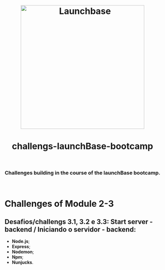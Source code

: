 <h1 align="center">
   <img alt="Launchbase" src="https://storage.googleapis.com/golden-wind/bootcamp-launchbase/logo.png" width="400px" />
 </h1></n>

<h1 align="center">challengs-launchBase-bootcamp</h2>&nbsp;&nbsp;&nbsp;
<h3 align="center">Challenges building in the course of the launchBase bootcamp.</h3>&nbsp;

<h1>Challenges of Module 2-3</h1>
<h2>Desafios/challengs 3.1, 3.2 e 3.3: Start server - backend / Iniciando o servidor - backend:</h2>

- **Node.js**;
- **Express**;
- **Nodemon**;
- **Npm**;
- **Nunjucks**.



